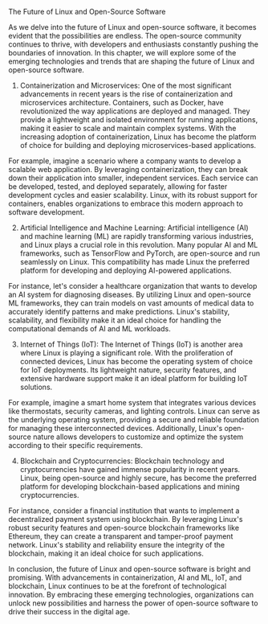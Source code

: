 The Future of Linux and Open-Source Software

As we delve into the future of Linux and open-source software, it becomes evident that the possibilities are endless. The open-source community continues to thrive, with developers and enthusiasts constantly pushing the boundaries of innovation. In this chapter, we will explore some of the emerging technologies and trends that are shaping the future of Linux and open-source software.

1. Containerization and Microservices:
One of the most significant advancements in recent years is the rise of containerization and microservices architecture. Containers, such as Docker, have revolutionized the way applications are deployed and managed. They provide a lightweight and isolated environment for running applications, making it easier to scale and maintain complex systems. With the increasing adoption of containerization, Linux has become the platform of choice for building and deploying microservices-based applications.

For example, imagine a scenario where a company wants to develop a scalable web application. By leveraging containerization, they can break down their application into smaller, independent services. Each service can be developed, tested, and deployed separately, allowing for faster development cycles and easier scalability. Linux, with its robust support for containers, enables organizations to embrace this modern approach to software development.

2. Artificial Intelligence and Machine Learning:
Artificial intelligence (AI) and machine learning (ML) are rapidly transforming various industries, and Linux plays a crucial role in this revolution. Many popular AI and ML frameworks, such as TensorFlow and PyTorch, are open-source and run seamlessly on Linux. This compatibility has made Linux the preferred platform for developing and deploying AI-powered applications.

For instance, let's consider a healthcare organization that wants to develop an AI system for diagnosing diseases. By utilizing Linux and open-source ML frameworks, they can train models on vast amounts of medical data to accurately identify patterns and make predictions. Linux's stability, scalability, and flexibility make it an ideal choice for handling the computational demands of AI and ML workloads.

3. Internet of Things (IoT):
The Internet of Things (IoT) is another area where Linux is playing a significant role. With the proliferation of connected devices, Linux has become the operating system of choice for IoT deployments. Its lightweight nature, security features, and extensive hardware support make it an ideal platform for building IoT solutions.

For example, imagine a smart home system that integrates various devices like thermostats, security cameras, and lighting controls. Linux can serve as the underlying operating system, providing a secure and reliable foundation for managing these interconnected devices. Additionally, Linux's open-source nature allows developers to customize and optimize the system according to their specific requirements.

4. Blockchain and Cryptocurrencies:
Blockchain technology and cryptocurrencies have gained immense popularity in recent years. Linux, being open-source and highly secure, has become the preferred platform for developing blockchain-based applications and mining cryptocurrencies.

For instance, consider a financial institution that wants to implement a decentralized payment system using blockchain. By leveraging Linux's robust security features and open-source blockchain frameworks like Ethereum, they can create a transparent and tamper-proof payment network. Linux's stability and reliability ensure the integrity of the blockchain, making it an ideal choice for such applications.

In conclusion, the future of Linux and open-source software is bright and promising. With advancements in containerization, AI and ML, IoT, and blockchain, Linux continues to be at the forefront of technological innovation. By embracing these emerging technologies, organizations can unlock new possibilities and harness the power of open-source software to drive their success in the digital age.